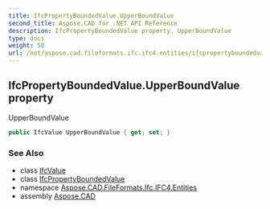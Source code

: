 ```yaml
---
title: IfcPropertyBoundedValue.UpperBoundValue
second_title: Aspose.CAD for .NET API Reference
description: IfcPropertyBoundedValue property. UpperBoundValue
type: docs
weight: 50
url: /net/aspose.cad.fileformats.ifc.ifc4.entities/ifcpropertyboundedvalue/upperboundvalue/
---
```

## IfcPropertyBoundedValue.UpperBoundValue property

UpperBoundValue

```csharp
public IfcValue UpperBoundValue { get; set; }
```

### See Also

* class [IfcValue](../../../aspose.cad.fileformats.ifc.ifc4.types/ifcvalue/)
* class [IfcPropertyBoundedValue](../)
* namespace [Aspose.CAD.FileFormats.Ifc.IFC4.Entities](../../ifcpropertyboundedvalue/)
* assembly [Aspose.CAD](../../../)


